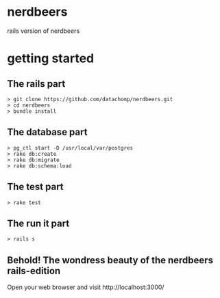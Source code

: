 nerdbeers
=========

rails version of nerdbeers

getting started
==========

## The rails part
```
> git clone https://github.com/datachomp/nerdbeers.git
> cd nerdbeers
> bundle install
```

## The database part
```
> pg_ctl start -D /usr/local/var/postgres
> rake db:create
> rake db:migrate
> rake db:schema:load
```

## The test part
```
> rake test
```

## The run it part
```
> rails s
```

## Behold! The wondress beauty of the nerdbeers rails-edition
Open your web browser and visit http://localhost:3000/